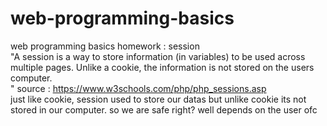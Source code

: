 # web-programming-basics
web programming basics homework : session<br>
"A session is a way to store information (in variables) to be used across multiple pages.
Unlike a cookie, the information is not stored on the users computer.<br>"
source : https://www.w3schools.com/php/php_sessions.asp<br>
just like cookie, session used to store our datas but unlike cookie its not stored in our computer. so we are safe right? well depends on the user ofc
